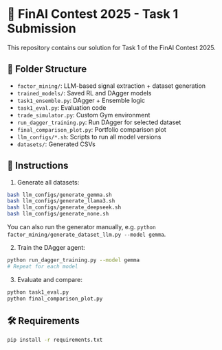 # 🧠 FinAI Contest 2025 - Task 1 Submission

This repository contains our solution for Task 1 of the FinAI Contest 2025.

## 📁 Folder Structure
- `factor_mining/`: LLM-based signal extraction + dataset generation
- `trained_models/`: Saved RL and DAgger models
- `task1_ensemble.py`: DAgger + Ensemble logic
- `task1_eval.py`: Evaluation code
- `trade_simulator.py`: Custom Gym environment
- `run_dagger_training.py`: Run DAgger for selected dataset
- `final_comparison_plot.py`: Portfolio comparison plot
- `llm_configs/*.sh`: Scripts to run all model versions
- `datasets/`: Generated CSVs

## 🚀 Instructions

1. Generate all datasets:
```bash
bash llm_configs/generate_gemma.sh
bash llm_configs/generate_llama3.sh
bash llm_configs/generate_deepseek.sh
bash llm_configs/generate_none.sh
```
You can also run the generator manually, e.g. `python factor_mining/generate_dataset_llm.py --model gemma`.

2. Train the DAgger agent:
```bash
python run_dagger_training.py --model gemma
# Repeat for each model
```

3. Evaluate and compare:
```bash
python task1_eval.py
python final_comparison_plot.py
```

## 🛠️ Requirements
```bash
pip install -r requirements.txt
```
